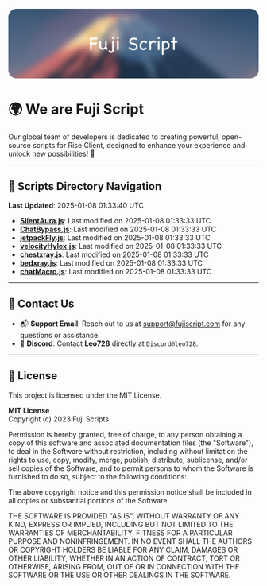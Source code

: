![Banner](.github/b.webp)

# 🌍 **We are Fuji Script**

Our global team of developers is dedicated to creating powerful, open-source scripts for Rise Client, designed to enhance your experience and unlock new possibilities! 🌟

---
<!-- SCRIPTS_NAVIGATION_START -->
## 📂 **Scripts Directory Navigation**

**Last Updated**: 2025-01-08 01:33:40 UTC

- **[SilentAura.js](scripts/SilentAura.js)**: Last modified on 2025-01-08 01:33:33 UTC
- **[ChatBypass.js](scripts/ChatBypass.js)**: Last modified on 2025-01-08 01:33:33 UTC
- **[jetpackFly.js](scripts/jetpackFly.js)**: Last modified on 2025-01-08 01:33:33 UTC
- **[velocityHylex.js](scripts/velocityHylex.js)**: Last modified on 2025-01-08 01:33:33 UTC
- **[chestxray.js](scripts/chestxray.js)**: Last modified on 2025-01-08 01:33:33 UTC
- **[bedxray.js](scripts/bedxray.js)**: Last modified on 2025-01-08 01:33:33 UTC
- **[chatMacro.js](scripts/chatMacro.js)**: Last modified on 2025-01-08 01:33:33 UTC

<!-- SCRIPTS_NAVIGATION_END -->

---

## 💬 **Contact Us**  
- 📬 **Support Email**: Reach out to us at [support@fujiscript.com](mailto:support@fujiscript.com) for any questions or assistance.  
- 💬 **Discord**: Contact **Leo728** directly at `Discord@leo728`.

---

## 📜 **License**

This project is licensed under the MIT License.  

**MIT License**  
Copyright (c) 2023 Fuji Scripts  

Permission is hereby granted, free of charge, to any person obtaining a copy of this software and associated documentation files (the "Software"), to deal in the Software without restriction, including without limitation the rights to use, copy, modify, merge, publish, distribute, sublicense, and/or sell copies of the Software, and to permit persons to whom the Software is furnished to do so, subject to the following conditions:  

The above copyright notice and this permission notice shall be included in all copies or substantial portions of the Software.  

THE SOFTWARE IS PROVIDED "AS IS", WITHOUT WARRANTY OF ANY KIND, EXPRESS OR IMPLIED, INCLUDING BUT NOT LIMITED TO THE WARRANTIES OF MERCHANTABILITY, FITNESS FOR A PARTICULAR PURPOSE AND NONINFRINGEMENT. IN NO EVENT SHALL THE AUTHORS OR COPYRIGHT HOLDERS BE LIABLE FOR ANY CLAIM, DAMAGES OR OTHER LIABILITY, WHETHER IN AN ACTION OF CONTRACT, TORT OR OTHERWISE, ARISING FROM, OUT OF OR IN CONNECTION WITH THE SOFTWARE OR THE USE OR OTHER DEALINGS IN THE SOFTWARE.  
